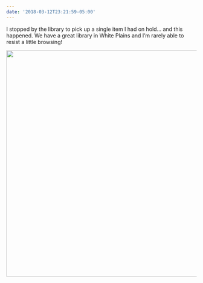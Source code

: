 ```yaml
---
date: '2018-03-12T23:21:59-05:00'
---
```

I stopped by the library to pick up a single item I had on hold… and this happened. We have a great library in White Plains and I’m rarely able to resist a little browsing!

<img src="uploads/2018/f6426550dc.jpg" width="600" height="600" />
